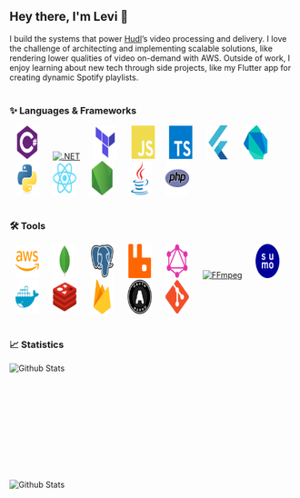 ## Hey there, I'm Levi 👋

I build the systems that power [Hudl](https://www.hudl.com/)’s video processing and delivery. I love the challenge of architecting and implementing scalable solutions, like rendering lower qualities of video on-demand with AWS. Outside of work, I enjoy learning about new tech through side projects, like my Flutter app for creating dynamic Spotify playlists.\
&nbsp;

### ✨ Languages & Frameworks
<a href="https://dotnet.microsoft.com/en-us/languages/csharp" target="_blank"><img hspace=10 alt="C#" title="C#" height=60 width=42 src="https://github.com/devicons/devicon/blob/master/icons/csharp/csharp-plain.svg"></a>
<a href="https://dotnet.microsoft.com/" target="_blank"> <img hspace=10 alt=".NET" title=".NET" height=60 width=42 src="https://upload.wikimedia.org/wikipedia/commons/7/7d/Microsoft_.NET_logo.svg"></a>
<a href="https://www.terraform.io/" target="_blank"><img hspace=10 alt="Terraform" title="Terraform" height=60 width=42 src="https://github.com/devicons/devicon/blob/master/icons/terraform/terraform-original.svg"></a>
<a href="https://developer.mozilla.org/en-US/docs/Web/JavaScript" target="_blank"> <img hspace=10 alt="JavaScript" title="JavaScript" height=60 width=42  src="https://github.com/devicons/devicon/blob/master/icons/javascript/javascript-plain.svg"></a>
<a href="https://www.typescriptlang.org/" target="_blank"><img hspace=10 alt="TypeScript" title="TypeScript" height=60 width=42 src="https://github.com/devicons/devicon/blob/master/icons/typescript/typescript-plain.svg"></a>
<a href="https://flutter.dev/" target="_blank"> <img hspace=10 alt="Flutter" title="Flutter" height=60 width=42 src="https://github.com/devicons/devicon/blob/master/icons/flutter/flutter-original.svg"></a>
<a href="https://dart.dev/" target="_blank"><img hspace=10 alt="Dart" title="Dart" height=60 width=42 src="https://github.com/devicons/devicon/blob/master/icons/dart/dart-original.svg"></a>
<a href="https://www.python.org" target="_blank"><img hspace=10 alt="Python" title="Python" height=60 width=42 src="https://github.com/devicons/devicon/blob/master/icons/python/python-original.svg"></a>
<a href="https://reactjs.org/" target="_blank"> <img hspace=10 alt="React" title="React" height=60 width=42 src="https://github.com/devicons/devicon/blob/master/icons/react/react-original.svg"></a>
<a href="https://nodejs.org" target="_blank"><img hspace=10 alt="Node.js" title="Node.js" height=60 width=42 src="https://github.com/devicons/devicon/blob/master/icons/nodejs/nodejs-original.svg"></a>
<a href="https://www.java.com" target="_blank"><img hspace=10 alt="Java" title="Java" height=60 width=42 src="https://github.com/devicons/devicon/blob/master/icons/java/java-original.svg"></a>
<a href="https://www.php.net/" target="_blank"><img hspace=10 alt="PHP" title="PHP" height=60 width=42 src="https://github.com/devicons/devicon/blob/master/icons/php/php-original.svg"></a>\
&nbsp;

### 🛠️ Tools
<a href="https://aws.amazon.com/" target="_blank"> <img hspace=10 src="https://github.com/devicons/devicon/blob/master/icons/amazonwebservices/amazonwebservices-plain-wordmark.svg" alt="AWS" title="AWS" height=60 width=42 /></a>
<a href="https://www.mongodb.com" target="_blank"><img hspace=10 alt="MongoDB" title="MongoDB" height=60 width=42 src="https://github.com/devicons/devicon/blob/master/icons/mongodb/mongodb-original.svg"></a>
<a href="https://www.postgresql.org/" target="_blank"><img hspace=10 alt="SQL" title="SQL" height=60 width=42 src="https://github.com/devicons/devicon/blob/master/icons/postgresql/postgresql-original.svg"></a>
<a href="https://www.rabbitmq.com/" target="_blank"><img hspace=10 alt="RabbitMQ" title="RabbitMQ" height=60 width=42 src="https://github.com/devicons/devicon/blob/master/icons/rabbitmq/rabbitmq-original.svg"></a>
<a href="https://graphql.org/" target="_blank"><img hspace=10 alt="GraphQL" title="GraphQL" height=60 width=42 src="https://github.com/devicons/devicon/blob/master/icons/graphql/graphql-plain.svg"></a>
<a href="https://www.ffmpeg.org/" target="_blank"><img hspace=10 alt="FFmpeg" title="FFmpeg" height=60 width=42 src="https://upload.wikimedia.org/wikipedia/commons/7/76/FFmpeg_icon.svg"></a>
<a href="https://www.sumologic.com/" target="_blank"><img hspace=10 alt="Sumo Logic" title="Sumo Logic" height=60 width=42 src="https://github.com/aegis-icons/aegis-icons/blob/32b1806572446a4c1450347ce6026ab1b21f1bea/icons/1_Primary/SumoLogic.svg"></a>
<a href="https://www.docker.com" target="_blank"><img hspace=10 alt="Docker" title="Docker" height=60 width=42 src="https://github.com/devicons/devicon/blob/master/icons/docker/docker-plain.svg"></a>
<a href="https://redis.io/" target="_blank"><img hspace=10 alt="Redis" title="Redis" height=60 width=42 src="https://github.com/devicons/devicon/blob/master/icons/redis/redis-original.svg"></a>
<a href="https://firebase.google.com/" target="_blank"> <img hspace=10 src="https://github.com/devicons/devicon/blob/master/icons/firebase/firebase-original.svg" alt="Firebase" title="Firebase" height=60 width=42 /></a>
<a href="https://oauth.net/2/" target="_blank"><img hspace=10 alt="OAuth" title="OAuth" height=60 width=42 src="https://github.com/devicons/devicon/blob/master/icons/oauth/oauth-original.svg"></a>
<a href="https://git-scm.com/" target="_blank"> <img hspace=10 src="https://github.com/devicons/devicon/blob/master/icons/git/git-original.svg" alt="Git" title="Git" height=60 width=42 /></a>\
&nbsp;

### 📈 Statistics
<img align="left" height=205 width=430 alt="Github Stats" src="https://readme-stats-umber-psi.vercel.app/api?username=levihassel&theme=transparent&show=reviews,prs_merged_percentage&show_icons=true&hide=issues,stars&include_all_commits=true&card_width=300&border_color=30363D&title_color=3386E0" /><img align="left" height=205 width=345 alt="Github Stats" src="https://readme-stats-umber-psi.vercel.app/api/top-langs/?username=levihassel&theme=transparent&layout=compact&card_width=295&border_color=30363D&title_color=3386E0" />
